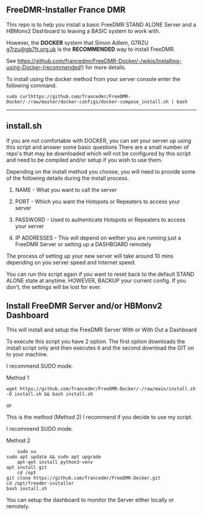  FreeDMR-Installer France DMR  
 ----------------------------

 This repo is to help you install a basic FreeDMR STAND ALONE Server and a HBMonv2 Dashboard to leaving a BASIC system to work with. 

 However, the **DOCKER** system that Simon Adlem, G7RZU <g7rzu@gb7fr.org.uk> is the **RECOMMENDED** way to install FreeDMR.
 
 See https://github.com/francedmr/FreeDMR-Docker/-/wikis/Installing-using-Docker-(recommended!) for more details.

 To install using the docker method from your server console enter the following command.


	sudo curlhttps://github.com/francedmr/FreeDMR-Docker/-/raw/master/docker-configs/docker-compose_install.sh | bash

 


 <hr>
 
install.sh
----------

If you are not comfortable with DOCKER, you can set your server up using this script and answer some basic questions
There are a small number of repo's that may be downloaded which will not be configured by this script and need to be
compiled and/or setup if you wish to use them.

Depending on the install method you choose, you will need to provide some of the following details during the install
process.
 
1. NAME         - What you want to call the server
	
2. PORT         - Which you want the Hotspots or Repeaters to access your server
	
3. PASSWORD     - Used to authenticate Hotspots or Repeaters to access your server

4. IP ADDRESSES - This will depend on wether you are running just a FreeDMR Server or setting up a DASHBOARD remotely

The process of setting up your new server will take around 10 mins depending on you server speed and Internet speed.

You can run this script again if you want to reset back to the default STAND ALONE state at anytime. HOWEVER, BACKUP
your current config. If you don't, the settings will be lost for ever.

Install FreeDMR Server and/or HBMonv2 Dashboard
-----------------------------------------------

This will install and setup the FreeDMR Server With or With Out a Dashboard

To execute this script you have 2 option. The first option downloads the install script only and then executes it and
the second download the GIT on to your machine.

I recommend SUDO mode.

Method 1

	wget https://github.com/francedmr/FreeDMR-Docker/-/raw/main/install.sh -O install.sh && bash install.sh

or

This is the method (Method 2) I recommend if you decide to use my script.

I recommend SUDO mode.

Method 2

        sudo su
	sudo apt update && sudo apt upgrade
        apt-get install python3-venv
	apt install git
        cd /opt
	git clone https://github.com/francedmr/FreeDMR-Docker.git
	cd /opt/freedmr-installer
	bash install.sh
	

You can setup the dashboard to monitor the Server either locally or remotely.
